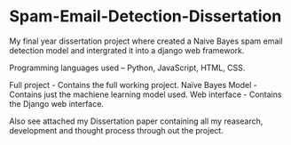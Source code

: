 # Spam-Email-Detection-Dissertation

My final year dissertation project where created a Naive Bayes spam email detection model and intergrated it into a django web framework.

Programming languages used – Python, JavaScript, HTML, CSS.

Full project - Contains the full working project. 
Naïve Bayes Model - Contains just the machiene learning model used.
Web interface - Contains the Django web interface.

Also see attached my Dissertation paper containing all my reasearch, development and thought process through out the project. 
